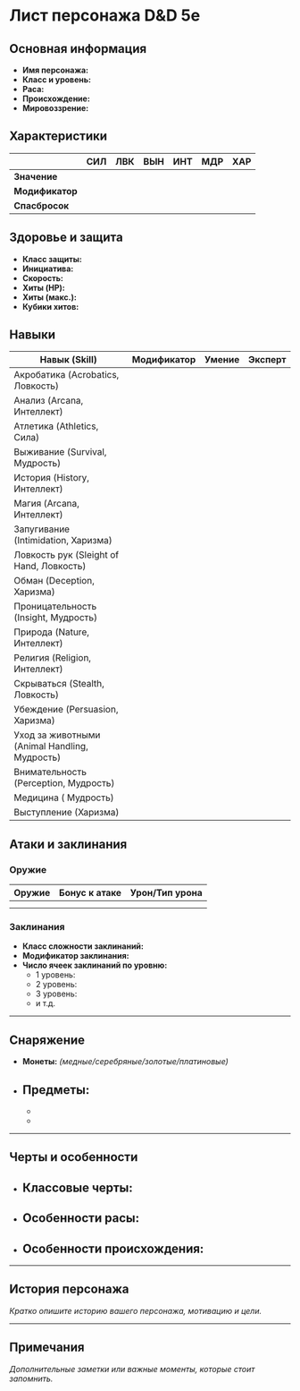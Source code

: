 # Лист персонажа D&D 5e

## Основная информация
- **Имя персонажа:** 
- **Класс и уровень:** 
- **Раса:** 
- **Происхождение:** 
- **Мировоззрение:** 

## Характеристики

|                 | СИЛ | ЛВК | ВЫН | ИНТ | МДР | ХАР |
| --------------- | --- | --- | --- | --- | --- | --- |
| **Значение**    |     |     |     |     |     |     |
| **Модификатор** |     |     |     |     |     |     |
| **Спасбросок**  |     |     |     |     |     |     |

## Здоровье и защита
- **Класс защиты:** 
- **Инициатива:** 
- **Скорость:** 
- **Хиты (HP):** 
- **Хиты (макс.):** 
- **Кубики хитов:** 

## Навыки
| Навык (Skill)                                 | Модификатор | Умение | Эксперт |
| --------------------------------------------- | ----------- | ------ | ------- |
| Акробатика (Acrobatics, Ловкость)             |             |        |         |
| Анализ (Arcana, Интеллект)                    |             |        |         |
| Атлетика (Athletics, Сила)                    |             |        |         |
| Выживание (Survival, Мудрость)                |             |        |         |
| История (History, Интеллект)                  |             |        |         |
| Магия (Arcana, Интеллект)                     |             |        |         |
| Запугивание (Intimidation, Харизма)           |             |        |         |
| Ловкость рук (Sleight of Hand, Ловкость)      |             |        |         |
| Обман (Deception, Харизма)                    |             |        |         |
| Проницательность (Insight, Мудрость)          |             |        |         |
| Природа (Nature, Интеллект)                   |             |        |         |
| Религия (Religion, Интеллект)                 |             |        |         |
| Скрываться (Stealth, Ловкость)                |             |        |         |
| Убеждение (Persuasion, Харизма)               |             |        |         |
| Уход за животными (Animal Handling, Мудрость) |             |        |         |
| Внимательность (Perception, Мудрость)         |             |        |         |
| Медицина ( Мудрость)                          |             |        |         |
| Выступление (Харизма)                         |             |        |         |

## Атаки и заклинания
### Оружие
| Оружие         | Бонус к атаке | Урон/Тип урона |
|----------------|---------------|----------------|
|                |               |                |
|                |               |                |

### Заклинания
- **Класс сложности заклинаний:** 
- **Модификатор заклинания:** 
- **Число ячеек заклинаний по уровню:**
  - 1 уровень: 
  - 2 уровень: 
  - 3 уровень: 
  - и т.д.

---

## Снаряжение
- **Монеты:** _(медные/серебряные/золотые/платиновые)_
- **Предметы:** 
  - 
  - 
  - 

---

## Черты и особенности
- **Классовые черты:**
  - 
- **Особенности расы:**
  - 
- **Особенности происхождения:**
  - 

---

## История персонажа
_Кратко опишите историю вашего персонажа, мотивацию и цели._

---

## Примечания
_Дополнительные заметки или важные моменты, которые стоит запомнить._
